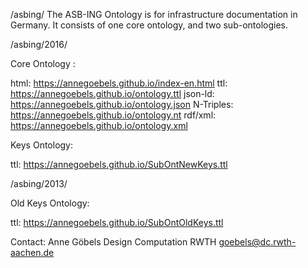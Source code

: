 /asbing/
The ASB-ING Ontology is for infrastructure documentation in Germany.
It consists of one core ontology, and two sub-ontologies.


/asbing/2016/

Core Ontology :

html: https://annegoebels.github.io/index-en.html
ttl: https://annegoebels.github.io/ontology.ttl
json-ld: https://annegoebels.github.io/ontology.json
N-Triples: https://annegoebels.github.io/ontology.nt
rdf/xml: https://annegoebels.github.io/ontology.xml

Keys Ontology:

ttl: https://annegoebels.github.io/SubOntNewKeys.ttl


/asbing/2013/

Old Keys Ontology:

ttl: https://annegoebels.github.io/SubOntOldKeys.ttl





Contact:
Anne Göbels
Design Computation RWTH
goebels@dc.rwth-aachen.de
